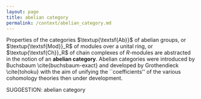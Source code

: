 ```yaml
---
layout: page
title: abelian category
permalink: /context/abelian_category.md
---
```

Properties of the categories $\textup{\textsf{Ab}}$ of abelian groups, or $\textup{\textsf{Mod}}_R$ of modules over a unital ring, or $\textup{\textsf{Ch}}_R$ of chain complexes of $R$-modules are abstracted in the notion of an **abelian category**. Abelian categories were introduced by Buchsbaum \cite{buchsbaum-exact} and developed by Grothendieck \cite{tohoku} with the aim of unifying the ``coefficients'' of the various cohomology theories then under development.

SUGGESTION: abelian category